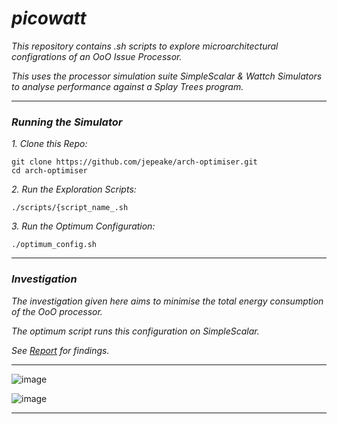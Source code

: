 # _picowatt_

_This repository contains .sh scripts to explore microarchitectural configrations of an OoO Issue Processor._

_This uses the processor simulation suite SimpleScalar & Wattch Simulators to analyse performance against a Splay Trees program._

---

### _Running the Simulator_

_1. Clone this Repo:_

```
git clone https://github.com/jepeake/arch-optimiser.git
cd arch-optimiser
```

_2. Run the Exploration Scripts:_
```
./scripts/{script_name_.sh
```

_3. Run the Optimum Configuration:_
```
./optimum_config.sh
```
---

### _Investigation_

_The investigation given here aims to minimise the total energy consumption of the OoO processor._

_The optimum script runs this configuration on SimpleScalar._

_See [Report](Arch-Exploration-Report.pdf) for findings._

---

![image](https://github.com/user-attachments/assets/8095a4d4-d25d-46cd-952c-435cb06f1d6c)

![image](https://github.com/user-attachments/assets/08f2e345-9930-4dda-99c5-aeab074c79a4)

---
